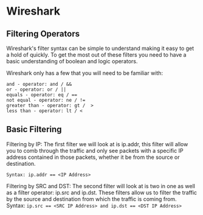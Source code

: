 # Wireshark

## Filtering Operators

Wireshark's filter syntax can be simple to understand making it easy to get a hold of quickly. To get the most out of these filters you need to have a basic understanding of boolean and logic operators.

Wireshark only has a few that you will need to be familiar with:

    and - operator: and / &&
    or - operator: or / ||
    equals - operator: eq / ==
    not equal - operator: ne / !=
    greater than - operator: gt /  >
    less than - operator: lt / <

## Basic Filtering

Filtering by IP: The first filter we will look at is ip.addr, this filter will allow you to comb through the traffic and only see packets with a specific IP address contained in those packets, whether it be from the source or destination.

`Syntax: ip.addr == <IP Address>`

Filtering by SRC and DST: The second filter will look at is two in one as well as a filter operator: ip.src and ip.dst. These filters allow us to filter the traffic by the source and destination from which the traffic is coming from.
``
``Syntax: `ip.src == <SRC IP Address> and ip.dst == <DST IP Address>`

